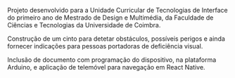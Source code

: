 Projeto desenvolvido para a Unidade Curricular de Tecnologias de Interface do primeiro ano de Mestrado de Design e Multimédia, da Faculdade de Ciências e Tecnologias da Universidade de Coimbra.

Construção de um cinto para detetar obstáculos, possíveis perigos e ainda fornecer indicações para pessoas portadoras de deficiência visual.

Inclusão de documento com programação do dispositivo, na plataforma Arduino, e aplicação de telemóvel para navegação em React Native.
